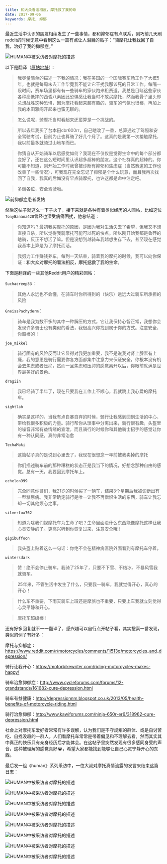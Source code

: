 ```yaml
---
title: 和大众看法相反，摩托救了我的命
date: 2017-09-06
keywords: 摩托, 抑郁
---
```


最近生活中认识的朋友相续发生了一些事情，都和抑郁症有点联系，刚巧前几天刷reddit的时候无意中看到这么一篇有点让人泪目的贴子：“骑摩托让我找回了自我，治好了我的抑郁症。”

![HUMAN中被采访者对摩托的描述](/resources/motorcycle-and-depression/screen-05.jpg)

以下是翻译（[原帖地址](https://www.reddit.com/r/motorcycles/comments/6q09x4/riding_a_motorcycle_has_allowed_me_to_find_myself/)）：

> 我尽量简单的描述一下我的情况：我在美国的一个国际赛车场工作了大概5年，也就是每周末去工作毕竟我不能让它干扰我那该死的日常工作。每隔一段时间，赛车场里都有有一些骑车的家伙跑来租赛道。我总是目睹这些家伙各种高低摔的西昏八素因此恐惧感让我当时不敢买摩托，然而我骨子里头却总想战胜这种恐惧，因为摩托看起来超有趣的，骑车的气氛也很棒，再加上我的本田雅阁开起来也蛮无聊的。

> 怎么说呢，骑摩托当时看起来还蛮算是一个挑战的。

> 所以去年我买了台本田cbr600rr，自己瞎改了一番，总算通过了驾照和安全驾驶考试，目前为止也算骑了好几个月了。这真的是我第一次接触摩托，我以前最多就骑过山地车而已。

> 你猜自从开始骑车以后感觉如何？我现在不仅仅是觉得生命中的每个部分都变好了，还在这么短时间里认识超多超棒的朋友。这个社群真的超棒的。你可能不知道，刚开始工作时我曾被诊断有抑郁和焦虑症（当然赛道的工作也改善了一些情况），可我现在完全忘记了抑郁是个什么玩意，而且我再次找回了自我，我真的后悔没有早点骑摩托，也许这都是命中注定吧。

> 多谢各位，安全驾驶哦。

![前抑郁症患者发帖](/resources/motorcycle-and-depression/screenshot-race-track-guy.jpg)

然后这帖子就这么一下子火了，接下来就是各种有着类似经历的人回帖，比如这位`TonyBanana420`曾经也深受病痛困扰，他总结道：

> 你知道吗？最初我买摩托的原因，是因为我对生活失去了希望，但我又不想直接自杀，所以觉得我骑摩托可能可以死的快点。所以刚开始我都是鲁莽的瞎骑，反正不想活了嘛。但是没想到越骑车我越想生存下去，甚至现在感觉我基本上算是为了摩托而活。

> 我努力工作赚钱养车，每到一天结束，骑着我的摩托的时候，我可以向你保证：**和大众对摩托的看法相反，摩托拯救了我的生命**。

下面是翻译的一些其他Reddit用户的精彩回帖：

`Suchacreep33`：

> 其他人永远也不会懂，在骑车时你所得到的（快乐）远远大过骑车所承担的风险

`GneissPachyderm`：

> 骑车是我为数不多的其中一种解压的方式，它让我保持心智正常，我想你会发现许多骑士也有类似的看法，我很高兴你找到属于你的方式。注意安全，你超棒的！

`joe_mikkel`

> 骑行固有的风险反而让它显得对我更加重要，我不是说我对肾上腺素有上瘾，我的意思是骑行需要你各方面都集中注意力来保证安全，你根本没有机会去焦虑或者压抑，然而一旦焦虑和压抑的感觉离开以后，你眼前就满是世界最美好的景色。

`dragiin`

> 我已经骑了半年了，现在只要我在工作上不顺心，我就跳上我心爱的摩托车。

`sightlab`

> 确实是这样的，当我有点自暴自弃的时候，骑行让我感到回到生活的中心，带给我很多积极的力量。骑行帮你从琐事中分离出来，骑行很有趣，头盔里的噪音非常有益情绪的宣泄，而且骑行的时候你和其他骑士招手的感觉让你有一种认同感，真的非常治愈

`TechaMaki`

> 这篇帖子真的是说到心里去了，我现在很想念一年前被我卖掉的摩托

> 你们描述骑车前的那种糟糕的状态正是我当下的情况，好想念那种自由的感觉。总有一天，我要回到摩托车上。

`echelon999`

> 完全同意你哥们，我21岁的时候买了一辆车，结果3个星期后我被诊断出有一型糖尿病。我非常确定骑行是唯一让我不再憎恨生活的东西，骑车让我忘却一切其他烦心之事。

`silverfox762`

> 知道为啥我们视摩托车为生命了吧？生命里面没什么东西能像摩托这样让我心灵安静的了。更高兴听到你恢复过来，注意安全哦！

`gigibuffoon`

> 我头盔上贴着这么一句话：你绝不会在精神病医院外面看到有摩托车停着。

`wintersdark`

> 赞！绝不会停止骑车。我骑了25年了，只要不下雪、不结冰、不暴风雪我就骑车。

> 25年来，不管生活中发生了什么，只要我一骑车，我就觉得开心，真心的开心！

> 什么车不重要，下雨天骑车上班还是摩旅也不重要，只要上车我就立刻觉得心灵平静和开心。

> 摩托车超级棒！

还有好多回复就不一一翻译了，感兴趣可以自行点开帖子看，其实搜索一番发现，类似的例子有好多：

摩托与抑郁症：<https://www.reddit.com/r/motorcycles/comments/1i513q/motorcycles_and_depression/>

骑行让我开心：<https://motorbikewriter.com/riding-motorcycles-makes-happy/>

骑车治愈抑郁症：<http://www.cycleforums.com/forums/12-grandstands/161682-cure-depression.html>

骑车有益健康：<http://depressionnm.blogspot.co.uk/2013/05/health-benefits-of-motorcycle-riding.html>

骑行治愈抑郁：<http://www.kawiforums.com/ninja-650r-er6/318962-cure-depression.html>

社会上对摩托车爱好者常常有许多误解，认为我们是不守规矩的群体、或是自讨苦吃、自找没趣的一群人。人们看摩托车常常是带着偏见和不理解去看，然而其实其中真正的快乐只有亲身经历后才能体会。在这帖子里突然发现有很多感同身受的声音，这种被理解的感觉真好😭，希望大家都能找到能够让自己心灵宁静开心的东西。

最后发一组《human》系列采访中，一位大叔对摩托真情流露的发言来结束这篇日志：

![HUMAN中被采访者对摩托的描述](/resources/motorcycle-and-depression/screen-01.jpg)

![HUMAN中被采访者对摩托的描述](/resources/motorcycle-and-depression/screen-02.jpg)

![HUMAN中被采访者对摩托的描述](/resources/motorcycle-and-depression/screen-03.jpg)

![HUMAN中被采访者对摩托的描述](/resources/motorcycle-and-depression/screen-04.jpg)

![HUMAN中被采访者对摩托的描述](/resources/motorcycle-and-depression/screen-05.jpg)

![HUMAN中被采访者对摩托的描述](/resources/motorcycle-and-depression/screen-06.jpg)

![HUMAN中被采访者对摩托的描述](/resources/motorcycle-and-depression/screen-07.jpg)

![HUMAN中被采访者对摩托的描述](/resources/motorcycle-and-depression/screen-08.jpg)
